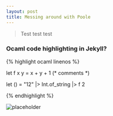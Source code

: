 ```yaml
---
layout: post
title: Messing around with Poole
---
```



> Test test test


### Ocaml code highlighting in Jekyll?

{% highlight ocaml linenos %}

let f x y = x + y + 1
(* comments *)

let () = "12" |> Int.of_string |> f 2

{% endhighlight %}

![placeholder](http://placehold.it/272x272 "test images")